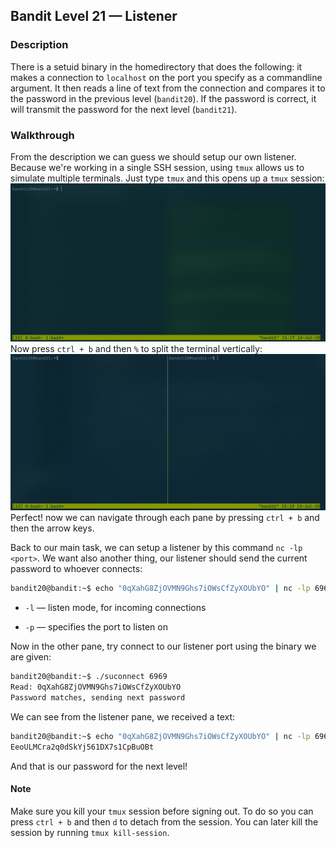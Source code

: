 ## Bandit Level 21 — Listener

### Description

There is a setuid binary in the homedirectory that does the following: it makes a connection to `localhost` on the port you specify as a commandline argument. It then reads a line of text from the connection and compares it to the password in the previous level (`bandit20`). If the password is correct, it will transmit the password for the next level (`bandit21`).


### Walkthrough

From the description we can guess we should setup our own listener.
Because we're working in a single SSH session, using `tmux` allows us to simulate multiple terminals. Just type `tmux` and this opens up a `tmux` session:
![tmux session](image.png)
Now press `ctrl + b` and then `%` to split the terminal vertically:
![split window](image-1.png)
Perfect! now we can navigate through each pane by pressing `ctrl + b` and then the arrow keys.

Back to our main task, we can setup a listener by this command `nc -lp <port>`. We want also another thing, our listener should send the current password to whoever connects:
```bash
bandit20@bandit:~$ echo "0qXahG8ZjOVMN9Ghs7iOWsCfZyXOUbYO" | nc -lp 6969
```
- `-l` — listen mode, for incoming connections

- `-p` — specifies the port to listen on

Now in the other pane, try connect to our listener port using the binary we are given:
```bash
bandit20@bandit:~$ ./suconnect 6969
Read: 0qXahG8ZjOVMN9Ghs7iOWsCfZyXOUbYO
Password matches, sending next password
```
We can see from the listener pane, we received a text:

```bash
bandit20@bandit:~$ echo "0qXahG8ZjOVMN9Ghs7iOWsCfZyXOUbYO" | nc -lp 6969
EeoULMCra2q0dSkYj561DX7s1CpBuOBt
```
And that is our password for the next level!

#### Note
Make sure you kill your `tmux` session before signing out. To do so you can press `ctrl + b` and then `d` to detach from the session. You can later kill the session by running `tmux kill-session`.
